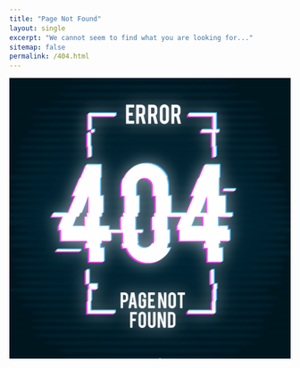```yaml
---
title: "Page Not Found"
layout: single
excerpt: "We cannot seem to find what you are looking for..."
sitemap: false
permalink: /404.html
---
```

<img src="/images/404.jpg"/> 

